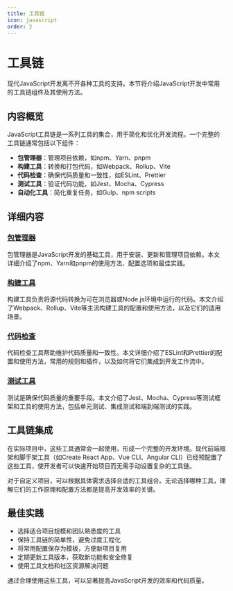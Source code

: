 ```yaml
---
title: 工具链
icon: javascript
order: 2
---
```


# 工具链

现代JavaScript开发离不开各种工具的支持。本节将介绍JavaScript开发中常用的工具链组件及其使用方法。

## 内容概览

JavaScript工具链是一系列工具的集合，用于简化和优化开发流程。一个完整的工具链通常包括以下组件：

- **包管理器**：管理项目依赖，如npm、Yarn、pnpm
- **构建工具**：转换和打包代码，如Webpack、Rollup、Vite
- **代码检查**：确保代码质量和一致性，如ESLint、Prettier
- **测试工具**：验证代码功能，如Jest、Mocha、Cypress
- **自动化工具**：简化重复任务，如Gulp、npm scripts

## 详细内容

### [包管理器](./4.2.1-包管理器.md)

包管理器是JavaScript开发的基础工具，用于安装、更新和管理项目依赖。本文详细介绍了npm、Yarn和pnpm的使用方法、配置选项和最佳实践。

### [构建工具](./4.2.2-构建工具.md)

构建工具负责将源代码转换为可在浏览器或Node.js环境中运行的代码。本文介绍了Webpack、Rollup、Vite等主流构建工具的配置和使用方法，以及它们的适用场景。

### [代码检查](./4.2.3-代码检查.md)

代码检查工具帮助维护代码质量和一致性。本文详细介绍了ESLint和Prettier的配置和使用方法，常用的规则和插件，以及如何将它们集成到开发工作流中。

### [测试工具](./4.2.4-测试工具.md)

测试是确保代码质量的重要手段。本文介绍了Jest、Mocha、Cypress等测试框架和工具的使用方法，包括单元测试、集成测试和端到端测试的实践。

## 工具链集成

在实际项目中，这些工具通常会一起使用，形成一个完整的开发环境。现代前端框架和脚手架工具（如Create React App、Vue CLI、Angular CLI）已经预配置了这些工具，使开发者可以快速开始项目而无需手动设置复杂的工具链。

对于自定义项目，可以根据具体需求选择合适的工具组合。无论选择哪种工具，理解它们的工作原理和配置方法都是提高开发效率的关键。

## 最佳实践

- 选择适合项目规模和团队熟悉度的工具
- 保持工具链的简单性，避免过度工程化
- 将常用配置保存为模板，方便新项目复用
- 定期更新工具版本，获取新功能和安全修复
- 使用工具文档和社区资源解决问题

通过合理使用这些工具，可以显著提高JavaScript开发的效率和代码质量。